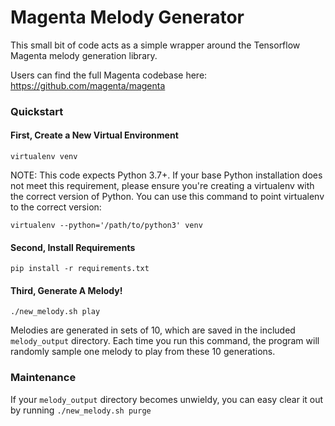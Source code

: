 # Magenta Melody Generator

This small bit of code acts as a simple wrapper around the Tensorflow
Magenta melody generation library. 

Users can find the full Magenta codebase here:
https://github.com/magenta/magenta

### Quickstart

#### First, Create a New Virtual Environment
`virtualenv venv`

NOTE: This code expects Python 3.7+. If your base Python installation does not meet
this requirement, please ensure you're creating a virtualenv with the correct
version of Python. You can use this command to point virtualenv to the correct
version:

`virtualenv --python='/path/to/python3' venv`

#### Second, Install Requirements
`pip install -r requirements.txt`

#### Third, Generate A Melody!
`./new_melody.sh play`

Melodies are generated in sets of 10, which are saved in the included `melody_output`
directory. Each time you run this command, the program will randomly sample one
melody to play from these 10 generations.

### Maintenance
If your `melody_output` directory becomes unwieldy, you can easy clear it out 
by running 
`./new_melody.sh purge`